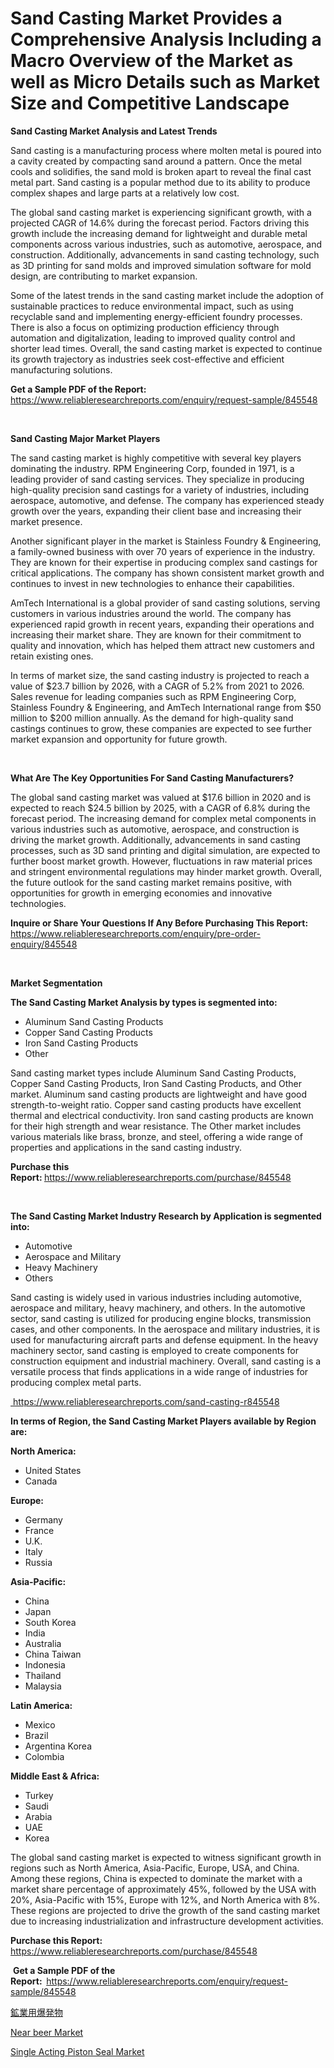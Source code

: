 <p><h1>Sand Casting Market Provides a Comprehensive Analysis Including a Macro Overview of the Market as well as Micro Details such as Market Size and Competitive Landscape</h1></p><p><strong>Sand Casting Market Analysis and Latest Trends</strong></p>
<p><p>Sand casting is a manufacturing process where molten metal is poured into a cavity created by compacting sand around a pattern. Once the metal cools and solidifies, the sand mold is broken apart to reveal the final cast metal part. Sand casting is a popular method due to its ability to produce complex shapes and large parts at a relatively low cost.</p><p>The global sand casting market is experiencing significant growth, with a projected CAGR of 14.6% during the forecast period. Factors driving this growth include the increasing demand for lightweight and durable metal components across various industries, such as automotive, aerospace, and construction. Additionally, advancements in sand casting technology, such as 3D printing for sand molds and improved simulation software for mold design, are contributing to market expansion.</p><p>Some of the latest trends in the sand casting market include the adoption of sustainable practices to reduce environmental impact, such as using recyclable sand and implementing energy-efficient foundry processes. There is also a focus on optimizing production efficiency through automation and digitalization, leading to improved quality control and shorter lead times. Overall, the sand casting market is expected to continue its growth trajectory as industries seek cost-effective and efficient manufacturing solutions.</p></p>
<p><strong>Get a Sample PDF of the Report:&nbsp;</strong> <a href="https://www.reliableresearchreports.com/enquiry/request-sample/845548">https://www.reliableresearchreports.com/enquiry/request-sample/845548</a></p>
<p>&nbsp;</p>
<p><strong>Sand Casting Major Market Players</strong></p>
<p><p>The sand casting market is highly competitive with several key players dominating the industry. RPM Engineering Corp, founded in 1971, is a leading provider of sand casting services. They specialize in producing high-quality precision sand castings for a variety of industries, including aerospace, automotive, and defense. The company has experienced steady growth over the years, expanding their client base and increasing their market presence.</p><p>Another significant player in the market is Stainless Foundry & Engineering, a family-owned business with over 70 years of experience in the industry. They are known for their expertise in producing complex sand castings for critical applications. The company has shown consistent market growth and continues to invest in new technologies to enhance their capabilities.</p><p>AmTech International is a global provider of sand casting solutions, serving customers in various industries around the world. The company has experienced rapid growth in recent years, expanding their operations and increasing their market share. They are known for their commitment to quality and innovation, which has helped them attract new customers and retain existing ones.</p><p>In terms of market size, the sand casting industry is projected to reach a value of $23.7 billion by 2026, with a CAGR of 5.2% from 2021 to 2026. Sales revenue for leading companies such as RPM Engineering Corp, Stainless Foundry & Engineering, and AmTech International range from $50 million to $200 million annually. As the demand for high-quality sand castings continues to grow, these companies are expected to see further market expansion and opportunity for future growth.</p></p>
<p>&nbsp;</p>
<p><strong>What Are The Key Opportunities For Sand Casting Manufacturers?</strong></p>
<p><p>The global sand casting market was valued at $17.6 billion in 2020 and is expected to reach $24.5 billion by 2025, with a CAGR of 6.8% during the forecast period. The increasing demand for complex metal components in various industries such as automotive, aerospace, and construction is driving the market growth. Additionally, advancements in sand casting processes, such as 3D sand printing and digital simulation, are expected to further boost market growth. However, fluctuations in raw material prices and stringent environmental regulations may hinder market growth. Overall, the future outlook for the sand casting market remains positive, with opportunities for growth in emerging economies and innovative technologies.</p></p>
<p><strong>Inquire or Share Your Questions If Any Before Purchasing This Report:</strong> <a href="https://www.reliableresearchreports.com/enquiry/pre-order-enquiry/845548">https://www.reliableresearchreports.com/enquiry/pre-order-enquiry/845548</a></p>
<p>&nbsp;</p>
<p><strong>Market Segmentation</strong></p>
<p><strong>The Sand Casting Market Analysis by types is segmented into:</strong></p>
<p><ul><li>Aluminum Sand Casting Products</li><li>Copper Sand Casting Products</li><li>Iron Sand Casting Products</li><li>Other</li></ul></p>
<p><p>Sand casting market types include Aluminum Sand Casting Products, Copper Sand Casting Products, Iron Sand Casting Products, and Other market. Aluminum sand casting products are lightweight and have good strength-to-weight ratio. Copper sand casting products have excellent thermal and electrical conductivity. Iron sand casting products are known for their high strength and wear resistance. The Other market includes various materials like brass, bronze, and steel, offering a wide range of properties and applications in the sand casting industry.</p></p>
<p><strong>Purchase this Report:&nbsp;</strong><a href="https://www.reliableresearchreports.com/purchase/845548">https://www.reliableresearchreports.com/purchase/845548</a></p>
<p>&nbsp;</p>
<p><strong>The Sand Casting Market Industry Research by Application is segmented into:</strong></p>
<p><ul><li>Automotive</li><li>Aerospace and Military</li><li>Heavy Machinery</li><li>Others</li></ul></p>
<p><p>Sand casting is widely used in various industries including automotive, aerospace and military, heavy machinery, and others. In the automotive sector, sand casting is utilized for producing engine blocks, transmission cases, and other components. In the aerospace and military industries, it is used for manufacturing aircraft parts and defense equipment. In the heavy machinery sector, sand casting is employed to create components for construction equipment and industrial machinery. Overall, sand casting is a versatile process that finds applications in a wide range of industries for producing complex metal parts.</p></p>
<p><a href="https://www.reliableresearchreports.com/sand-casting-r845548">&nbsp;https://www.reliableresearchreports.com/sand-casting-r845548</a></p>
<p><strong>In terms of Region, the Sand Casting Market Players available by Region are:</strong></p>
<p>
    <p> <strong> North America: </strong>
        <ul>
            <li>United States</li>
            <li>Canada</li>
        </ul>
        </p> 
    <p> <strong> Europe: </strong>
        <ul>
            <li>Germany</li>
            <li>France</li>
            <li>U.K.</li>
            <li>Italy</li>
            <li>Russia</li>
        </ul>
        </p> 
    <p> <strong> Asia-Pacific: </strong>
        <ul>
            <li>China</li>
            <li>Japan</li>
            <li>South Korea</li>
            <li>India</li>
            <li>Australia</li>
            <li>China Taiwan</li>
            <li>Indonesia</li>
            <li>Thailand</li>
            <li>Malaysia</li>
        </ul>
        </p> 
    <p> <strong> Latin America: </strong>
        <ul>
            <li>Mexico</li>
            <li>Brazil</li>
            <li>Argentina Korea</li>
            <li>Colombia</li>
        </ul>
        </p> 
    <p> <strong> Middle East & Africa: </strong>
        <ul>
            <li>Turkey</li>
            <li>Saudi</li>
            <li>Arabia</li>
            <li>UAE</li>
            <li>Korea</li>
        </ul>
    </p>
    </p>
<p><p>The global sand casting market is expected to witness significant growth in regions such as North America, Asia-Pacific, Europe, USA, and China. Among these regions, China is expected to dominate the market with a market share percentage of approximately 45%, followed by the USA with 20%, Asia-Pacific with 15%, Europe with 12%, and North America with 8%. These regions are projected to drive the growth of the sand casting market due to increasing industrialization and infrastructure development activities.</p></p>
<p><strong>Purchase this Report: </strong><a href="https://www.reliableresearchreports.com/purchase/845548">https://www.reliableresearchreports.com/purchase/845548</a></p>
<p>&nbsp;<strong>Get a Sample PDF of the Report:&nbsp;&nbsp;</strong><a href="https://www.reliableresearchreports.com/enquiry/request-sample/845548">https://www.reliableresearchreports.com/enquiry/request-sample/845548</a></p>
<p><strong></strong></p>
<p><p><a href="https://github.com/ksxzwxabcuynh011/Market-Research-Report-List-1/blob/main/398352428975.md">鉱業用爆発物</a></p><p><a href="https://invited-way-688.notion.site/Near-beer-Market-Trends-and-Market-Analysis-forecasted-for-period-2024-2031-40ab4333d1b54449ad5ff08c5112780b">Near beer Market</a></p><p><a href="https://github.com/BryceTownsendr/Market-Research-Report-List-4/blob/main/single-acting-piston-seal-market.md">Single Acting Piston Seal Market</a></p></p>